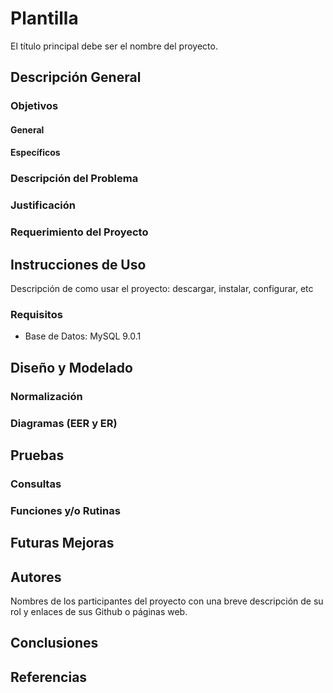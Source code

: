 # Plantilla

El título principal debe ser el nombre del proyecto.

## Descripción General

### Objetivos

#### General

#### Específicos

### Descripción del Problema

### Justificación

### Requerimiento del Proyecto


## Instrucciones de Uso

Descripción de como usar el proyecto: descargar, instalar, configurar, etc

### Requisitos

- Base de Datos: MySQL 9.0.1

## Diseño y Modelado

### Normalización

### Diagramas (EER y ER)

## Pruebas

### Consultas 

### Funciones y/o Rutinas

## Futuras Mejoras

## Autores

Nombres de los participantes del proyecto con una breve descripción de su rol y enlaces de sus Github o páginas web.

## Conclusiones

## Referencias
